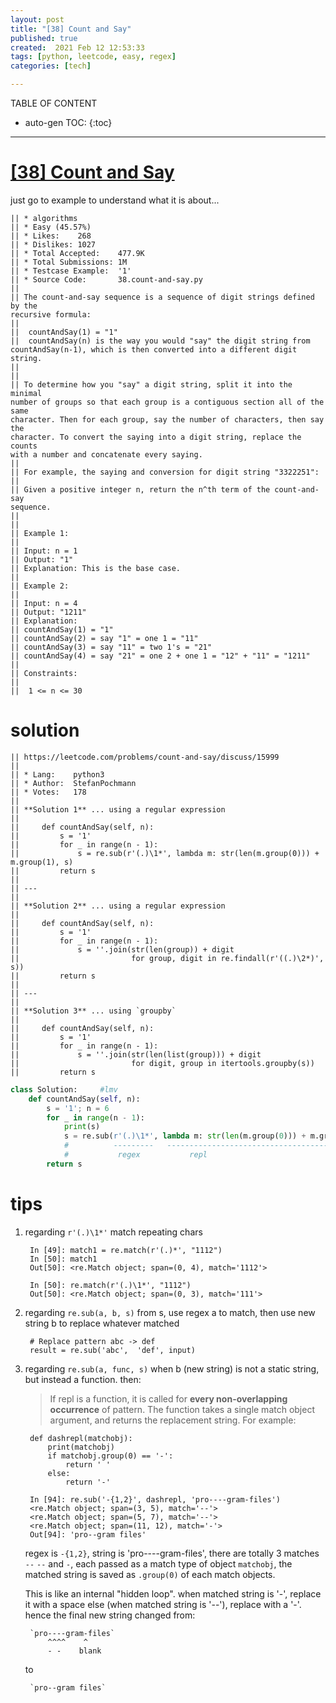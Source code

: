 ```yaml
---
layout: post
title: "[38] Count and Say"
published: true
created:  2021 Feb 12 12:53:33
tags: [python, leetcode, easy, regex]
categories: [tech]

---
```


TABLE OF CONTENT

* auto-gen TOC:
{:toc}

- - -

# [[38] Count and Say](https://leetcode.com/problems/count-and-say/description/)

just go to example to understand what it is about...

    || * algorithms
    || * Easy (45.57%)
    || * Likes:    268
    || * Dislikes: 1027
    || * Total Accepted:    477.9K
    || * Total Submissions: 1M
    || * Testcase Example:  '1'
    || * Source Code:       38.count-and-say.py
    ||
    || The count-and-say sequence is a sequence of digit strings defined by the
    recursive formula:
    ||
    || 	countAndSay(1) = "1"
    || 	countAndSay(n) is the way you would "say" the digit string from
    countAndSay(n-1), which is then converted into a different digit string.
    ||
    ||
    || To determine how you "say" a digit string, split it into the minimal
    number of groups so that each group is a contiguous section all of the same
    character. Then for each group, say the number of characters, then say the
    character. To convert the saying into a digit string, replace the counts
    with a number and concatenate every saying.
    ||
    || For example, the saying and conversion for digit string "3322251":
    ||
    || Given a positive integer n, return the n^th term of the count-and-say
    sequence.
    ||
    ||  
    || Example 1:
    ||
    || Input: n = 1
    || Output: "1"
    || Explanation: This is the base case.
    ||
    || Example 2:
    ||
    || Input: n = 4
    || Output: "1211"
    || Explanation:
    || countAndSay(1) = "1"
    || countAndSay(2) = say "1" = one 1 = "11"
    || countAndSay(3) = say "11" = two 1's = "21"
    || countAndSay(4) = say "21" = one 2 + one 1 = "12" + "11" = "1211"
    ||
    || Constraints:
    ||
    || 	1 <= n <= 30

# solution

    || https://leetcode.com/problems/count-and-say/discuss/15999
    ||
    || * Lang:    python3
    || * Author:  StefanPochmann
    || * Votes:   178
    ||
    || **Solution 1** ... using a regular expression
    ||
    ||     def countAndSay(self, n):
    ||         s = '1'
    ||         for _ in range(n - 1):
    ||             s = re.sub(r'(.)\1*', lambda m: str(len(m.group(0))) + m.group(1), s)
    ||         return s
    ||
    || ---
    ||
    || **Solution 2** ... using a regular expression
    ||
    ||     def countAndSay(self, n):
    ||         s = '1'
    ||         for _ in range(n - 1):
    ||             s = ''.join(str(len(group)) + digit
    ||                         for group, digit in re.findall(r'((.)\2*)', s))
    ||         return s
    ||
    || ---
    ||
    || **Solution 3** ... using `groupby`
    ||
    ||     def countAndSay(self, n):
    ||         s = '1'
    ||         for _ in range(n - 1):
    ||             s = ''.join(str(len(list(group))) + digit
    ||                         for digit, group in itertools.groupby(s))
    ||         return s


```python
class Solution:     #lmv
    def countAndSay(self, n):
        s = '1'; n = 6
        for _ in range(n - 1):
            print(s)
            s = re.sub(r'(.)\1*', lambda m: str(len(m.group(0))) + m.group(1), s)
            #          ---------   -------------------------------------------
            #           regex           repl
        return s
```

# tips

1. regarding `r'(.)\1*'`
   match repeating chars

        In [49]: match1 = re.match(r'(.)*', "1112")
        In [50]: match1
        Out[50]: <re.Match object; span=(0, 4), match='1112'>

        In [50]: re.match(r'(.)\1*', "1112")
        Out[50]: <re.Match object; span=(0, 3), match='111'>

2. regarding `re.sub(a, b, s)`
   from s, use regex a to match, then use new string b to replace whatever
   matched

        # Replace pattern abc -> def
        result = re.sub('abc',  'def', input)           

3. regarding `re.sub(a, func, s)`
    when b (new string) is not a static string, but instead a function. then:

    >If repl is a function, it is called for **every non-overlapping occurrence** of
    >pattern. The function takes a single match object argument, and returns the
    >replacement string. For example:

        def dashrepl(matchobj):
            print(matchobj)
            if matchobj.group(0) == '-': 
                return ' '
            else: 
                return '-'

        In [94]: re.sub('-{1,2}', dashrepl, 'pro----gram-files')                        
        <re.Match object; span=(3, 5), match='--'>
        <re.Match object; span=(5, 7), match='--'>
        <re.Match object; span=(11, 12), match='-'>
        Out[94]: 'pro--gram files'

    regex is `-{1,2}`, string is  'pro----gram-files', 
    there are totally 3 matches `--` `--` and `-`, each passed as a
    match type of object `matchobj`, the matched string is saved as `.group(0)`
    of each match objects.

    This is like an internal "hidden loop".
    when matched string is '-', replace it with a space
    else (when matched string is '--'), replace with a '-'.
    hence the final new string changed from:

        `pro----gram-files`
            ^^^^    ^
            - -    blank
    to

        `pro--gram files`



